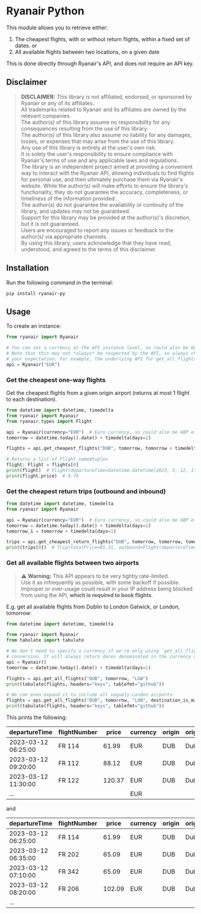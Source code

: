 # Ryanair Python

This module allows you to retrieve either:
1) The cheapest flights, with or without return flights, within a fixed set of dates.
or
2) All available flights between two locations, on a given date

This is done directly through Ryanair's API, and does not require an API key.

## Disclaimer
> __DISCLAIMER:__ This library is not affiliated, endorsed, or sponsored by Ryanair or any of its affiliates.  
> All trademarks related to Ryanair and its affiliates are owned by the relevant companies.  
> The author(s) of this library assume no responsibility for any consequences resulting from the use of this library.  
> The author(s) of this library also assume no liability for any damages, losses, or expenses that may arise from the use of this library.  
> Any use of this library is entirely at the user's own risk.  
> It is solely the user's responsibility to ensure compliance with Ryanair's terms of use and any applicable laws 
> and regulations.  
> The library is an independent project aimed at providing a convenient way to interact with the Ryanair API, allowing
> individuals to find flights for personal use, and then ultimately purchase them via Ryanair's website.
> While the author(s) will make efforts to ensure the library's functionality, they do not guarantee the accuracy,
> completeness, or timeliness of the information provided.  
> The author(s) do not guarantee the availability or continuity of the library, and updates may not be guaranteed.  
> Support for this library may be provided at the author(s)'s discretion, but it is not guaranteed.  
> Users are encouraged to report any issues or feedback to the author(s) via appropriate channels.  
> By using this library, users acknowledge that they have read, understood, and agreed to the terms of this disclaimer.

## Installation
Run the following command in the terminal:
```
pip install ryanair-py
```
## Usage
To create an instance:
```python
from ryanair import Ryanair

# You can set a currency at the API instance level, so could also be GBP etc. also.
# Note that this may not *always* be respected by the API, so always check the currency returned matches
# your expectation. For example, the underlying API for get_all_flights does not support this.
api = Ryanair("EUR")
```
### Get the cheapest one-way flights
Get the cheapest flights from a given origin airport (returns at most 1 flight to each destination).
```python
from datetime import datetime, timedelta
from ryanair import Ryanair
from ryanair.types import Flight

api = Ryanair(currency="EUR")  # Euro currency, so could also be GBP etc. also
tomorrow = datetime.today().date() + timedelta(days=1)

flights = api.get_cheapest_flights("DUB", tomorrow, tomorrow + timedelta(days=1))

# Returns a list of Flight namedtuples
flight: Flight = flights[0]
print(flight)  # Flight(departureTime=datetime.datetime(2023, 3, 12, 17, 0), flightNumber='FR9717', price=31.99, currency='EUR' origin='DUB', originFull='Dublin, Ireland', destination='GOA', destinationFull='Genoa, Italy')
print(flight.price)  # 9.78
```
### Get the cheapest return trips (outbound and inbound)
```python
from datetime import datetime, timedelta
from ryanair import Ryanair

api = Ryanair(currency="EUR")  # Euro currency, so could also be GBP etc. also
tomorrow = datetime.today().date() + timedelta(days=1)
tomorrow_1 = tomorrow + timedelta(days=1)

trips = api.get_cheapest_return_flights("DUB", tomorrow, tomorrow, tomorrow_1, tomorrow_1)
print(trips[0])  # Trip(totalPrice=85.31, outbound=Flight(departureTime=datetime.datetime(2023, 3, 12, 7, 30), flightNumber='FR5437', price=49.84, currency='EUR', origin='DUB', originFull='Dublin, Ireland', destination='EMA', destinationFull='East Midlands, United Kingdom'), inbound=Flight(departureTime=datetime.datetime(2023, 3, 13, 7, 45), flightNumber='FR5438', price=35.47, origin='EMA', originFull='East Midlands, United Kingdom', destination='DUB', destinationFull='Dublin, Ireland'))
```

### Get all available flights between two airports
> ⚠️ __Warning:__ This API appears to be very tightly rate-limited.  
> Use it as infrequently as possible, with some backoff if possible.  
> Improper or over-usage could result in your IP address being blocked from using the API, 
> __which is required to book flights__.

E.g. get all available flights from Dublin to London Gatwick, or London, tomorrow:
```python
from datetime import datetime, timedelta

from ryanair import Ryanair
from tabulate import tabulate

# We don't need to specify a currency if we're only using `get_all_flights`, as this API doesn't support currency 
# conversion. It will always return dares denominated in the currency of the departure country.  
api = Ryanair()
tomorrow = datetime.today().date() + timedelta(days=1)

flights = api.get_all_flights("DUB", tomorrow, "LGW")
print(tabulate(flights, headers="keys", tablefmt="github"))

# We can even expand it to include all vaguely-London airports:
flights = api.get_all_flights("DUB", tomorrow, "LON", destination_is_mac=True)
print(tabulate(flights, headers="keys", tablefmt="github"))
```

This prints the following:

| departureTime       | flightNumber   |   price | currency | origin   | originFull   | destination   | destinationFull   |
|---------------------|----------------|---------|----------|----------|--------------|---------------|-------------------|
| 2023-03-12 06:25:00 | FR 114         |   61.99 | EUR      | DUB      | Dublin       | LGW           | London (Gatwick)  |
| 2023-03-12 09:20:00 | FR 112         |   88.12 | EUR      | DUB      | Dublin       | LGW           | London (Gatwick)  |
| 2023-03-12 11:30:00 | FR 122         |  120.37 | EUR      | DUB      | Dublin       | LGW           | London (Gatwick)  |
| ...                 |                |         | EUR      |          |              |               |                   |


and

| departureTime       | flightNumber   |   price | currency | origin   | originFull   | destination   | destinationFull   |
|---------------------|----------------|---------|----------|----------|--------------|---------------|-------------------|
| 2023-03-12 06:25:00 | FR 114         |   61.99 | EUR      | DUB      | Dublin       | LGW           | LON               |
| 2023-03-12 06:35:00 | FR 202         |   65.09 | EUR      | DUB      | Dublin       | STN           | LON               |
| 2023-03-12 07:10:00 | FR 342         |   65.09 | EUR      | DUB      | Dublin       | LTN           | LON               |
| 2023-03-12 08:20:00 | FR 206         |  102.09 | EUR      | DUB      | Dublin       | STN           | LON               |
| ...                 |                |         |          |          |              |               |                   |


